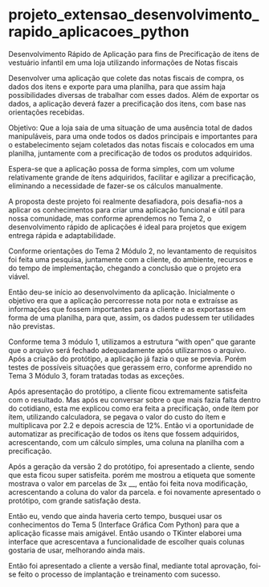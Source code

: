# projeto_extensao_desenvolvimento_rapido_aplicacoes_python
Desenvolvimento Rápido de Aplicação para fins de Precificação de itens de vestuário infantil em uma loja utilizando informações de Notas fiscais

Desenvolver uma aplicação que colete das notas fiscais de compra, os dados dos itens e exporte para uma planilha, para que assim haja possibilidades diversas de trabalhar com esses dados. Além de exportar os dados, a aplicação deverá fazer a precificação dos itens, com base nas orientações recebidas.

Objetivo: Que a loja saia de uma situação de uma ausência total de dados manipuláveis, para uma onde todos os dados principais e importantes para o estabelecimento sejam coletados das notas fiscais e colocados em uma planilha, juntamente com a precificação de todos os produtos adquiridos. 

Espera-se que a aplicação possa de forma simples, com um volume relativamente grande de ítens adquiridos, facilitar e agilizar a precificação, eliminando a necessidade de fazer-se os cálculos manualmente.

A proposta deste projeto foi realmente desafiadora, pois desafia-nos a aplicar os conhecimentos para criar uma aplicação funcional e útil para nossa comunidade, mas conforme aprendemos no Tema 2, o desenvolvimento rápido de aplicações é ideal para projetos que exigem entrega rápida e adaptabilidade. 

Conforme orientações do Tema 2 Módulo 2, no levantamento de requisitos foi feita uma pesquisa, juntamente com a cliente, do ambiente, recursos e do tempo de implementação, chegando a conclusão que o projeto era viável.

Então deu-se início ao desenvolvimento da aplicação. Inicialmente o objetivo era que a aplicação percorresse nota por nota e extraísse as informações que fossem importantes para a cliente e as exportasse em forma de uma planilha, para que, assim, os dados pudessem ter utilidades não previstas. 

Conforme tema 3 módulo 1, utilizamos a estrutura “with open” que garante que o arquivo será fechado adequadamente após utilizarmos o arquivo.
Após a criação do protótipo, a aplicação já fazia o que se previa. Porém testes de possíveis situações que gerassem erro, conforme aprendido no Tema 3 Módulo 3, foram tratadas todas as exceções.

Após apresentação do protótipo, a cliente ficou extremamente satisfeita com o resultado. Mas após eu conversar sobre o que mais fazia falta dentro do cotidiano, esta me explicou como era feita a precificação, onde ítem por ítem, utilizando calculadora, se pegava o valor do custo do ítem e multiplicava por 2.2 e depois acrescia de 12%. Então vi a oportunidade de automatizar as precificação de todos os ítens que fossem adquiridos, acrescentando, com um cálculo simples, uma coluna na planilha com a precificação.

Após a geração da versão 2 do protótipo, foi apresentado a cliente, sendo que esta ficou super satisfeita. porém me mostrou a etiqueta que somente mostrava o valor em parcelas de 3x __, então foi feita nova modificação, acrescentando a coluna do valor da parcela. e foi novamente apresentado o protótipo, com grande satisfação desta.

Então eu, vendo que ainda haveria certo tempo, busquei usar os conhecimentos do Tema 5 (Interface Gráfica Com Python) para que a aplicação ficasse mais amigável. Então usando o TKinter elaborei uma interface que acrescentava a funcionalidade de escolher quais colunas gostaria de usar, melhorando ainda mais.

Então foi apresentado a cliente a versão final, mediante total aprovação, foi-se feito o processo de implantação e treinamento com sucesso.
